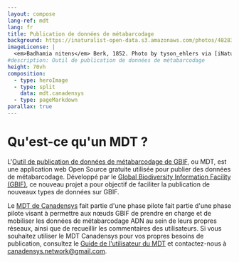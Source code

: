 ```yaml
---
layout: compose
lang-ref: mdt
lang: fr
title: Publication de données de métabarcodage
background: https://inaturalist-open-data.s3.amazonaws.com/photos/482839821/original.jpeg
imageLicense: |
  <em>Badhamia nitens</em> Berk, 1852. Photo by tyson_ehlers via [iNaturalist](https://inaturalist.ca/observations/268610378)
#description: Outil de publication de données de métabarcodage 
height: 70vh
composition:
  - type: heroImage
  - type: split
    data: mdt.canadensys
  - type: pageMarkdown
parallax: true 
---
```


# Qu'est-ce qu'un MDT ? 


L'[Outil de publication de données de métabarcodage de GBIF](https://www.gbif.org/metabarcoding), ou MDT, est une application web Open Source gratuite utilisée pour publier des données de métabarcodage. Développé par le [Global Biodiversity Information Facility (GBIF)](https://www.gbif.org/), ce nouveau projet a pour objectif de faciliter la publication de nouveaux types de données sur GBIF.

Le [MDT de Canadensys](https://mdt.canadensys.net/) fait partie d'une phase pilote fait partie d'une phase pilote visant à permettre aux nœuds GBIF de prendre en charge et de mobiliser les données de métabarcodage ADN au sein de leurs propres réseaux, ainsi que de recueillir les commentaires des utilisateurs. Si vous souhaitez utiliser le MDT Canadensys pour vos propres besoins de publication, consultez le [Guide de l'utilisateur du MDT](https://docs.gbif-uat.org/mdt-user-guide/) et contactez-nous à [canadensys.network@gmail.com](mailto:canadensys.network@gmail.com).